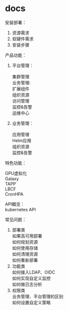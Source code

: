 # docs

安装部署：
1. 资源需求
2. 软硬件需求
3. 安装步骤

产品功能：
1. 平台管理：<br>  
集群管理<br>
业务管理:<br>
扩展组件<br>
组织资源<br>
访问管理<br>
监控&告警<br>
运维中心<br>

2. 业务管理：<br>  
应用管理<br>
Helm应用<br>
组织资源<br>
监控&告警<br>

特色功能：

GPU虚拟化<br>
Galaxy<br>
TAPP<br>
LBCF<br>
CronHPA<br>

API概览：  
kubernetes API<br>

常见问题：  
1. 部署类<br>
如果高可用部署<br>
如何规划资源<br>
如何使用存储<br>
如何清理资源<br>
如何重新部署<br>
2. 功能类<br>
如何接入LDAP、OIDC<br>
如何实现自定义监控<br>
如何做日志分析<br>
3. 权限类<br>
业务管理、平台管理的区别<br>
如何设置自定义策略<br>
